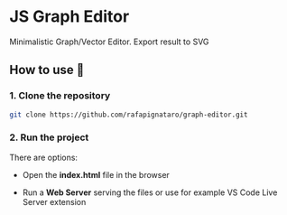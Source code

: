 # JS Graph Editor

Minimalistic Graph/Vector Editor. Export result to SVG

## How to use 🚀

### 1. Clone the repository

```sh
git clone https://github.com/rafapignataro/graph-editor.git
```

### 2. Run the project

There are options:

- Open the **index.html** file in the browser

- Run a **Web Server** serving the files or use for example VS Code Live Server extension
